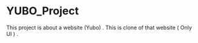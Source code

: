 # YUBO_Project
This project is about a website (Yubo) . This is clone of that website ( Only UI ) . 

